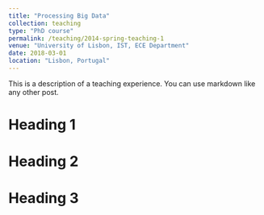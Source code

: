 ```yaml
---
title: "Processing Big Data"
collection: teaching
type: "PhD course"
permalink: /teaching/2014-spring-teaching-1
venue: "University of Lisbon, IST, ECE Department"
date: 2018-03-01
location: "Lisbon, Portugal"
---
```


This is a description of a teaching experience. You can use markdown like any other post.

Heading 1
======

Heading 2
======

Heading 3
======
